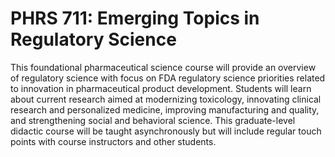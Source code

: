 # PHRS 711: Emerging Topics in Regulatory Science

This foundational pharmaceutical science course will provide an overview of regulatory science with focus on FDA regulatory science priorities related to innovation in pharmaceutical product development. Students will learn about current research aimed at modernizing toxicology, innovating clinical research and personalized medicine, improving manufacturing and quality, and strengthening social and behavioral science. This graduate-level didactic course will be taught asynchronously but will include regular touch points with course instructors and other students.